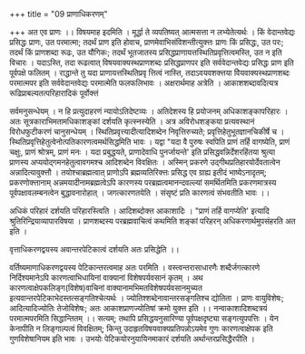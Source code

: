 +++
title = "09 प्राणाधिकरणम्"

+++
अत एव प्राणः ।। विषयमाह इदमिति । मूर्द्धा ते व्यपतिष्यत् आत्मसत्ता न लभ्येतेत्यर्थः । किं वेदान्तवेद्यः प्रसिद्धः प्राणः, उत परमात्मा; तदर्थं प्राण इति होवाच, प्राणमेवाभिसंविशन्तीत्युक्त्तः प्राणः किं प्रसिद्धः, उत परः; तदर्थं किं प्राणशब्दा रूढः, उत यौगिकः; तदर्थं भूतजातस्य प्रसिद्धप्राणायत्तस्थितिप्रवृत्तित्वमस्ति, उत न इति विचारः । यदाऽस्ति, तदा रूढत्वात् विषयवाक्यस्थप्राणशब्दः प्रसिद्धप्राणपर इति सर्ववेदान्तवेद्यः प्रसिद्धः प्राण इति पूर्वपक्षे फलितम् । राद्धान्ते तु यदा प्राणायत्तस्थितिप्रवृ त्तित्वं नास्ति, तदाऽवयवशक्त्तया विेयवाक्यस्थप्राणशब्दः परमात्मपर इति सर्ववेदान्तवेद्यः परमात्मेति फलफलिभावः । अक्षरार्थमाह अत्रेति । आकाशशब्दावदित्यत्र रूढिप्राबल्यतत्परिहारादिकं पूर्वोक्त्तं

सर्वमनुसन्धेयम् । न हि प्रत्युदाहरणं न्यायोऽतिदेष्टव्यः । अतिदेशस्य हि प्रयोजनम् अधिकाशङ्कापरिहारः । अतः सूत्रकाराभिमतामधिकाशङ्कां दर्शयति कृत्स्नस्येति । अत्र अविरोधशङ्कया प्रत्यवस्थानं विरोधफुटीकरणं चानुसन्धेयम् । स्थितिप्रवृत्त्यादीत्यादिशब्देन निवृत्तिरुच्यते; प्रवृत्तिहेतुभूतज्ञानचिकीर्षे च । स्थितिप्रवृत्तिहेतुत्वेनोत्पतिकारणत्वमर्थसिद्धमिति भावः । यद्वा "यदा वै पुरुषः स्वपिति प्राणं तर्हि वागष्येति, प्राणं चक्षुः, प्राणं श्रोत्रम्, प्राणं मनः । यदा प्रबुद्धयते, प्राणादेवाधि पुनर्जायन्ते' इति प्रसिद्धवन्निर्देशरहिंतया श्रुत्या प्राणस्य अप्ययोद्गमनहेतुत्वावगमश्च आदिशब्देन विवक्षितः । अस्मिन् प्रकरणे उद्गीथप्रतिहारयोर्देवतात्वेन अन्नादित्यावुक्त्तौ । तयोश्चाब्रह्मत्वात् प्राणोऽपि ब्रह्मव्यतिरिक्त्तः प्रसिद्ध एव ग्राह्य इतीदं भाष्येऽनादृतम्; प्रकरणोक्त्तानाम् अन्नमयादीनामब्रह्मत्वेऽपि कारणस्य परब्रह्मत्वमानन्दवल्ल्यां समर्थितमिति प्रकरणमात्रस्य पूर्वपक्षावलम्बनत्वेन बुद्धावनारोहात् । जगत्कारणतयेति । संसृष्टं प्रति कारणत्वं संभवतीति भावः ।।

अधिकं परिहारं दर्शयति परिहारस्त्विति । आदिशब्दोक्त्त आकाशादिः । "प्राणं तर्हि वागप्येति' इत्यादि श्रुतिरिन्द्रियाव्यापारविषया । प्राणशब्दस्य परब्रह्मवाचित्वं कथमिति शङ्कां परिहरन् अधिकरणार्थमुपसंहरति अत इति ।

वृत्ताधिकरणद्वयस्य अवान्तरपेटिकात्वं दर्शयति अतः प्रसिद्धेति ।।

वर्तिष्यमाणाधिकरणद्वयस्य पेटिकान्तरत्वमाह अतः परमिति । वस्त्वन्तरासाधारणैः शब्दैर्जगत्कारणे निर्दिश्यमानेऽपि कारणत्वाभिधायिनां वाक्यानां विशेषपर्यवसानं कृतम् । अथ कारणत्वाक्षेपकलिङ्ग(विशेष)वाचिनां वाक्यानामभिमतविशेषपर्यवसानमुच्यत इत्यवान्तरपेटिकाभेदस्तत्सङ्गतिश्चेत्यर्थः । ज्योतिश्शब्देनावान्तरसङ्गतिश्च द्योतिता । प्राणः वायुविशेषः; आदित्यादिज्योतिः तेजोविशेषः; अतः आकाशप्राणज्योतिषां क्रमो युक्त्त इति ।। नन्वाकाशादिशब्दत्रयं परमात्मपरमिति सिद्धान्तितम् ।। सत्यम्; तथापि प्रसिद्धयनुसारिण्या पूर्वपक्षदृष्ट्या सङ्गत्युपपत्तिः । येन केनापीति न लिङ्गाल्पत्वं विवक्षितम्; किन्तु उदाहृतविषयवाक्यप्रतिपन्नोऽयमेव गुणः कारणत्वाक्षेपक इति गुणविशेषानियम इति भावः । उभयोः पेटिकयोरनुयायिनमाकारं दर्शयति अर्थान्तरप्रसिद्धैरपीति ।


